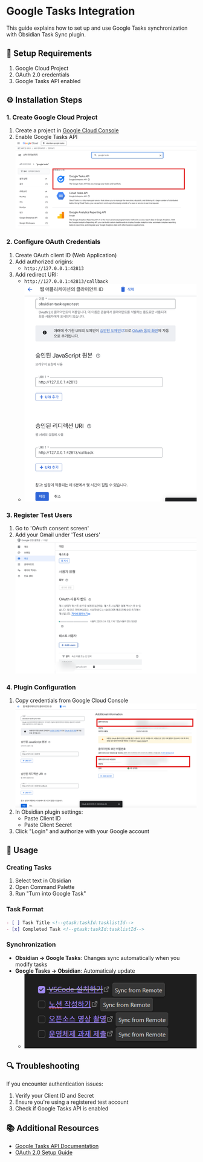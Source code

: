 # Google Tasks Integration

This guide explains how to set up and use Google Tasks synchronization with Obsidian Task Sync plugin.

## 🔑 Setup Requirements

1. Google Cloud Project
2. OAuth 2.0 credentials
3. Google Tasks API enabled

## ⚙️ Installation Steps

### 1. Create Google Cloud Project

1. Create a project in [Google Cloud Console](https://developers.google.com/workspace/guides/create-project)
2. Enable Google Tasks API
   ![Enable Google Tasks API](../images/gtask-api-turnon.png)

### 2. Configure OAuth Credentials

1. Create OAuth client ID (Web Application)
2. Add authorized origins:
   - `http://127.0.0.1:42813`
3. Add redirect URI:
   - `http://127.0.0.1:42813/callback`
   - ![OAuth Client Setup](../images/create-oauth-client.png)

### 3. Register Test Users

1. Go to 'OAuth consent screen'
2. Add your Gmail under 'Test users'
   ![Test User Registration](../images/gcp-test-user-register.png)

### 4. Plugin Configuration

1. Copy credentials from Google Cloud Console
   ![Client Credentials](../images/client-id.png)
2. In Obsidian plugin settings:
   - Paste Client ID
   - Paste Client Secret
3. Click "Login" and authorize with your Google account

## 🔄 Usage

### Creating Tasks

1. Select text in Obsidian
2. Open Command Palette
3. Run "Turn into Google Task"

### Task Format

```markdown
- [ ] Task Title <!--gtask:taskId:tasklistId-->
- [x] Completed Task <!--gtask:taskId:tasklistId-->
```

### Synchronization

- **Obsidian → Google Tasks**: Changes sync automatically when you modify tasks
- **Google Tasks → Obsidian**: Automaticaly update
  - ![Sync Example](../images/gtask-to-obsidian-sync.png)

## 🔍 Troubleshooting

If you encounter authentication issues:

1. Verify your Client ID and Secret
2. Ensure you're using a registered test account
3. Check if Google Tasks API is enabled

## 📚 Additional Resources

- [Google Tasks API Documentation](https://developers.google.com/tasks)
- [OAuth 2.0 Setup Guide](https://developers.google.com/identity/protocols/oauth2)
